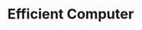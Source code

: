 ---
title: "Efficient Computer"
position: "Compiler Engineer"
collection: experience
startdate: 2024-01-01 00:00
enddate: present
work:
hidden: true # don't count this post in blog pagination
---